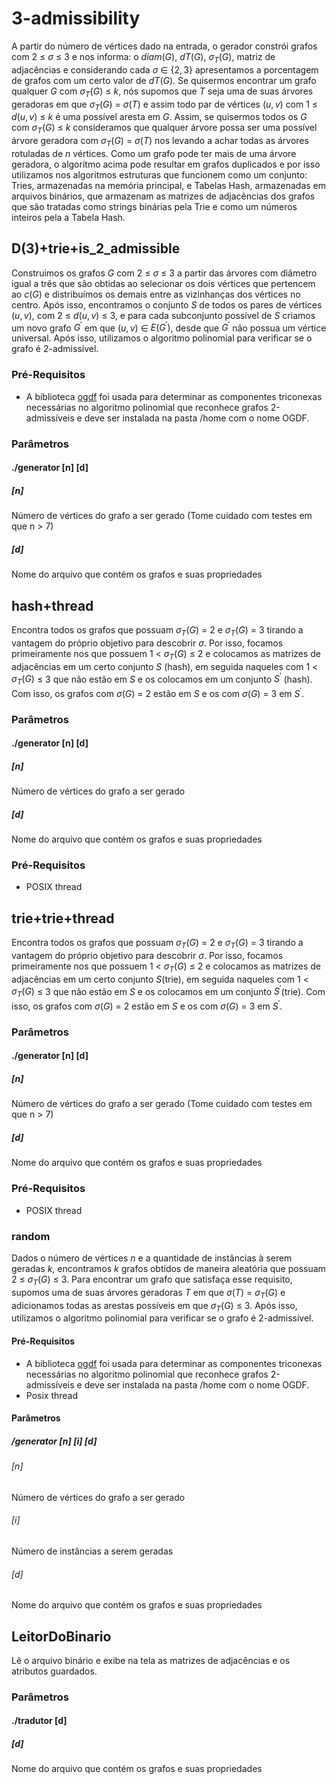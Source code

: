 # 3-admissibility
A partir do número de vértices dado na entrada, o gerador constrói grafos com $2$ $\le$ $\sigma$ $\le$ $3$ e nos
informa: o $diam(G)$, $dT(G)$, $\sigma_{T}(G)$, matriz de adjacências e considerando cada $\sigma$ $\in$ $\{2,3\}$ apresentamos a porcentagem de grafos com um certo valor de $dT(G)$.
Se quisermos encontrar um grafo qualquer $G$ com $\sigma_{T}(G)$ $\le$ $k$, nós supomos que $T$ seja uma de suas árvores geradoras em que $\sigma_{T}(G)$ $=$ $\sigma(T)$ e assim todo par de vértices $(u,v)$ com $1$ $\le$ $d(u,v)$ $\le$ $k$ é uma possível aresta em $G$. Assim, se quisermos todos os $G$ com $\sigma_{T}(G)$ $\le$ $k$ consideramos que qualquer árvore possa ser uma possível árvore geradora com $\sigma_{T}(G)$ $=$ $\sigma(T)$ nos levando a achar todas as árvores rotuladas de $n$ vértices.
Como um grafo pode ter mais de uma árvore geradora, o algoritmo acima pode resultar em grafos duplicados e por isso utilizamos nos algoritmos estruturas que funcionem como um conjunto: Tries, armazenadas na memória principal, e Tabelas Hash, armazenadas em arquivos binários, que armazenam as matrizes de adjacências dos grafos que são tratadas como strings binárias pela Trie e como um números inteiros pela a Tabela Hash.
## D(3)+trie+is_2_admissible
Construimos os grafos $G$ com $2$ $\le$ $\sigma$ $\le$ $3$ a partir das árvores com diâmetro igual a três que são obtidas ao selecionar os dois vértices que pertencem ao $c(G)$ e distribuímos os demais entre as vizinhanças dos vértices no centro.
Após isso, encontramos o conjunto $S$ de todos os pares de vértices $(u, v)$, com $2$ $\le$ $d(u, v)$ $\le$ $3$, e para cada subconjunto possível de $S$ criamos um novo grafo $G^{'}$ em que $(u, v)$ $\in$ $E(G^{'})$, desde que $G^{'}$ não possua um vértice universal.  Após isso, utilizamos o algoritmo polinomial para verificar se o grafo é 2-admissível.
### Pré-Requisitos
* A biblioteca [ogdf](https://ogdf.uos.de/2022/02/02/dogwood/) foi usada para determinar as componentes triconexas necessárias no algoritmo polinomial que reconhece grafos 2-admissíveis e deve ser instalada na pasta /home com o nome OGDF.
### Parâmetros
#### ./generator [n] [d]
##### [n]
Número de vértices do grafo a ser gerado (Tome cuidado com testes em que n $>$ 7)
##### [d]
Nome do arquivo que contém os grafos e suas propriedades
## hash+thread
Encontra todos os grafos que possuam $\sigma_{T}(G)$ $=$ 2 e $\sigma_{T}(G)$ $=$ 3 tirando a vantagem do próprio objetivo para descobrir $\sigma$. Por isso, focamos primeiramente nos que possuem 1 $<$ $\sigma_{T}(G)$ $\le$ 2 e colocamos as matrizes de adjacências em um certo conjunto $S$ (hash), em seguida naqueles com 1 $<$ $\sigma_{T}(G)$ $\le$ $3$ que não estão em $S$ e os colocamos em um conjunto $S^{'}$ (hash). Com isso, os grafos com $\sigma(G)$ $=$ 2 estão em $S$ e os com $\sigma(G)$ $=$ 3 em $S^{'}$.
### Parâmetros
#### ./generator [n] [d]
##### [n]
Número de vértices do grafo a ser gerado
##### [d]
Nome do arquivo que contém os grafos e suas propriedades
### Pré-Requisitos
* POSIX thread
## trie+trie+thread
Encontra todos os grafos que possuam $\sigma_{T}(G)$ $=$ 2 e $\sigma_{T}(G)$ $=$ 3 tirando a vantagem do próprio objetivo para descobrir $\sigma$. Por isso, focamos primeiramente nos que possuem 1 $<$ $\sigma_{T}(G)$ $\le$ 2 e colocamos as matrizes de adjacências em um certo conjunto $S$(trie), em seguida naqueles com 1 $<$ $\sigma_{T}(G)$ $\le$ $3$ que não estão em $S$ e os colocamos em um conjunto $S^{'}$(trie). Com isso, os grafos com $\sigma(G)$ $=$ 2 estão em $S$ e os com $\sigma(G)$ $=$ 3 em $S^{'}$.
### Parâmetros
#### ./generator [n] [d]
##### [n]
Número de vértices do grafo a ser gerado (Tome cuidado com testes em que n $>$ 7)
##### [d]
Nome do arquivo que contém os grafos e suas propriedades
### Pré-Requisitos
* POSIX thread
### random
Dados o número de vértices $n$ e a quantidade de instâncias à serem geradas $k$, encontramos $k$ grafos obtidos de maneira aleatória que possuam $2$ $\le$ $\sigma_{T}(G)$ $\le$ $3$. Para encontrar um grafo que satisfaça esse requisito, supomos uma de suas árvores geradoras $T$ em que $\sigma(T)$ $=$ $\sigma_{T}(G)$ e adicionamos todas as arestas possíveis em que $\sigma_{T}(G)$ $\le$ $3$. Após isso, utilizamos o algoritmo polinomial para verificar se o grafo é 2-admissível.
#### Pré-Requisitos
* A biblioteca [ogdf](https://ogdf.uos.de/2022/02/02/dogwood/) foi usada para determinar as componentes triconexas necessárias no algoritmo polinomial que reconhece grafos 2-admissíveis e deve ser instalada na pasta /home com o nome OGDF.
* Posix thread
#### Parâmetros
##### /generator [n] [i] [d]
###### [n]
Número de vértices do grafo a ser gerado
###### [i]
Número de instâncias a serem geradas
###### [d]
Nome do arquivo que contém os grafos e suas propriedades
## LeitorDoBinario
Lê o arquivo binário e exibe na tela as matrizes de adjacências e os atributos guardados.
### Parâmetros
#### ./tradutor [d]
##### [d]
Nome do arquivo que contém os grafos e suas propriedades 
